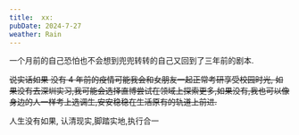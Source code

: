 ```yaml
---
title:  xx:
pubDate: 2024-7-27
weather: Rain
---
```


一个月前的自己恐怕也不会想到兜兜转转的自己又回到了三年前的剧本.

~~说实话如果 没有 4 年前的疫情可能我会和女朋友一起正常考研享受校园时光, 如果没有去深圳实习,我可能会选择直博尝试在领域上探索更多,如果没有,我也可以像身边的人一样考上选调生,安安稳稳在生活原有的轨道上前进.~~

人生没有如果, 认清现实,脚踏实地,执行合一
